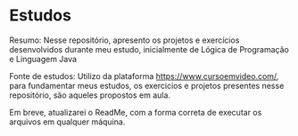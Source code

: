 # Estudos

Resumo: Nesse repositório, apresento os projetos e exercícios desenvolvidos durante meu estudo, inicialmente de Lógica de Programação e Linguagem Java

Fonte de estudos: Utilizo da plataforma https://www.cursoemvideo.com/, para fundamentar meus estudos, os exercicios e projetos presentes nesse repositório, são aqueles propostos em aula.

Em breve, atualizarei o ReadMe, com a forma correta de executar os arquivos em qualquer máquina.
